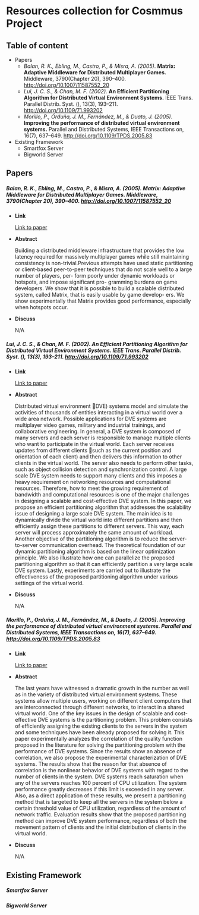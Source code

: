 # Resources collection for Cosmmus Project

## Table of content
<!-- MarkdownTOC -->

- Papers
    - *Balan, R. K., Ebling, M., Castro, P., & Misra, A. (2005)*. **Matrix: Adaptive Middleware for Distributed Multiplayer Games.** Middleware, 3790(Chapter 20), 390–400. http://doi.org/10.1007/11587552_20
    - *Lui, J. C. S., & Chan, M. F. (2002)*. **An Efficient Partitioning Algorithm for Distributed Virtual Environment Systems.** IEEE Trans. Parallel Distrib. Syst. (), 13(3), 193–211. http://doi.org/10.1109/71.993202
    - *Morillo, P., Orduña, J. M., Fernández, M., & Duato, J. (2005)*. **Improving the performance of distributed virtual environment systems.** Parallel and Distributed Systems, IEEE Transactions on, 16(7), 637–649. http://doi.org/10.1109/TPDS.2005.83
- Existing Framework
    - Smartfox Server
    - Bigworld Server

<!-- /MarkdownTOC -->

## Papers

##### *Balan, R. K., Ebling, M., Castro, P., & Misra, A. (2005)*. **Matrix: Adaptive Middleware for Distributed Multiplayer Games.** Middleware, 3790(Chapter 20), 390–400. http://doi.org/10.1007/11587552_20

* **Link**

    [Link to paper](papers/1FF35410-3053-43CD-B6DF-AAC3C37B3B82.pdf)

* **Abstract**

    Building a distributed middleware infrastructure that provides the low  latency required for massively multiplayer games while still maintaining  consistency is non-trivial.Previous attempts have used static partitioning or client-based peer-to-peer techniques that do not scale well to a large number of players, per- form poorly under dynamic workloads or hotspots, and impose significant pro- gramming burdens on game developers. We show that it is possible to build a scalable distributed system, called Matrix, that is easily usable by game develop- ers. We show experimentally that Matrix provides good performance, especially when hotspots occur.

* **Discuss** 

    N/A

##### *Lui, J. C. S., & Chan, M. F. (2002)*. **An Efficient Partitioning Algorithm for Distributed Virtual Environment Systems.** IEEE Trans. Parallel Distrib. Syst. (), 13(3), 193–211. http://doi.org/10.1109/71.993202

* **Link**

    [Link to paper](papers/A9C82E3B-D723-458C-88AF-BA3E52541085.pdf)

* **Abstract**

    Distributed virtual environment 􏰆DVE) systems model and simulate the activities of thousands of entities interacting in a virtual world over a wide area network. Possible applications for DVE systems are multiplayer video games, military and industrial trainings, and collaborative engineering. In general, a DVE system is composed of many servers and each server is responsible to manage multiple clients who want to participate in the virtual world. Each server receives updates from different clients 􏰆such as the current position and orientation of each client) and then delivers this information to other clients in the virtual world. The server also needs to perform other tasks, such as object collision detection and synchronization control. A large scale DVE system needs to support many clients and this imposes a heavy requirement on networking resources and computational resources. Therefore, how to meet the growing requirement of bandwidth and computational resources is one of the major challenges in designing a scalable and cost-effective DVE system. In this paper, we propose an efficient partitioning algorithm that addresses the scalability issue of designing a large scale DVE system. The main idea is to dynamically divide the virtual world into different partitions and then efficiently assign these partitions to different servers. This way, each server will process approximately the same amount of workload. Another objective of the partitioning algorithm is to reduce the server-to-server communication overhead. The theoretical foundation of our dynamic partitioning algorithm is based on the linear optimization principle. We also illustrate how one can parallelize the proposed partitioning algorithm so that it can efficiently partition a very large scale DVE system. Lastly, experiments are carried out to illustrate the effectiveness of the proposed partitioning algorithm under various settings of the virtual world.
* **Discuss** 
    
    N/A

##### *Morillo, P., Orduña, J. M., Fernández, M., & Duato, J. (2005)*. **Improving the performance of distributed virtual environment systems.** Parallel and Distributed Systems, IEEE Transactions on, 16(7), 637–649. http://doi.org/10.1109/TPDS.2005.83

* **Link**

    [Link to paper](papers/7A0F3CE0-8295-4CAD-842B-8FDA46CDA23A.pdf)

* **Abstract**

    The last years have witnessed a dramatic growth in the number as well as in the variety of distributed virtual environment systems. These systems allow multiple users, working on different client computers that are interconnected through different networks, to interact in a shared virtual world. One of the key issues in the design of scalable and cost-effective DVE systems is the partitioning problem. This problem consists of efficiently assigning the existing clients to the servers in the system and some techniques have been already proposed for solving it. This paper experimentally analyzes the correlation of the quality function proposed in the literature for solving the partitioning problem with the performance of DVE systems. Since the results show an absence of correlation, we also propose the experimental characterization of DVE systems. The results show that the reason for that absence of correlation is the nonlinear behavior of DVE systems with regard to the number of clients in the system. DVE systems reach saturation when any of the servers reaches 100 percent of CPU utilization. The system performance greatly decreases if this limit is exceeded in any server. Also, as a direct application of these results, we present a partitioning method that is targeted to keep all the servers in the system below a certain threshold value of CPU utilization, regardless of the amount of network traffic. Evaluation results show that the proposed partitioning method can improve DVE system performance, regardless of both the movement pattern of clients and the initial distribution of clients in the virtual world.
* **Discuss** 

    N/A


## Existing Framework

##### Smartfox Server

##### Bigworld Server